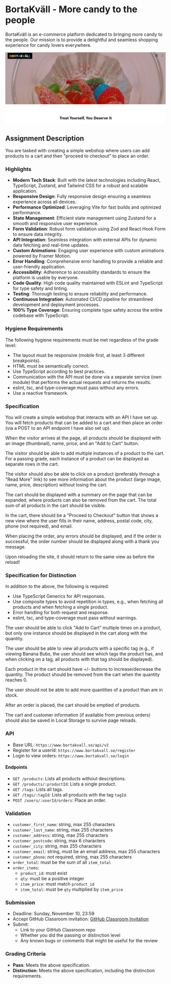 # BortaKväll - More candy to the people

BortaKväll is an e-commerce platform dedicated to bringing more candy to the people. Our mission is to provide a delightful and seamless shopping experience for candy lovers everywhere.

![Preview image](/public/images/Bortkvall.png)

## Assignment Description

You are tasked with creating a simple webshop where users can add products to a cart and then "proceed to checkout" to place an order.

### Highlights

- **Modern Tech Stack**: Built with the latest technologies including React, TypeScript, Zustand, and Tailwind CSS for a robust and scalable application.
- **Responsive Design**: Fully responsive design ensuring a seamless experience across all devices.
- **Performance Optimized**: Leveraging Vite for fast builds and optimized performance.
- **State Management**: Efficient state management using Zustand for a smooth and responsive user experience.
- **Form Validation**: Robust form validation using Zod and React Hook Form to ensure data integrity.
- **API Integration**: Seamless integration with external APIs for dynamic data fetching and real-time updates.
- **Custom Animations**: Engaging user experience with custom animations powered by Framer Motion.
- **Error Handling**: Comprehensive error handling to provide a reliable and user-friendly application.
- **Accessibility**: Adherence to accessibility standards to ensure the platform is usable by everyone.
- **Code Quality**: High code quality maintained with ESLint and TypeScript for type safety and linting.
- **Testing**: Thorough testing to ensure reliability and performance.
- **Continuous Integration**: Automated CI/CD pipeline for streamlined development and deployment processes.
- **100% Type Coverage**: Ensuring complete type safety across the entire codebase with TypeScript.

### Hygiene Requirements

The following hygiene requirements must be met regardless of the grade level:

- The layout must be responsive (mobile first, at least 3 different breakpoints).
- HTML must be semantically correct.
- Use TypeScript according to best practices.
- Communication with the API must be done via a separate service (own module) that performs the actual requests and returns the results.
- eslint, tsc, and type-coverage must pass without any errors.
- Use a reactive framework.

### Specification

You will create a simple webshop that interacts with an API I have set up. You will fetch products that can be added to a cart and then place an order (via a POST to an API endpoint I have also set up).

When the visitor arrives at the page, all products should be displayed with an image (thumbnail), name, price, and an "Add to Cart" button.

The visitor should be able to add multiple instances of a product to the cart. For a passing grade, each instance of a product can be displayed as separate rows in the cart.

The visitor should also be able to click on a product (preferably through a "Read More" link) to see more information about the product (large image, name, price, description) without losing the cart.

The cart should be displayed with a summary on the page that can be expanded, where products can also be removed from the cart. The total sum of all products in the cart should be visible.

In the cart, there should be a "Proceed to Checkout" button that shows a new view where the user fills in their name, address, postal code, city, phone (not required), and email.

When placing the order, any errors should be displayed, and if the order is successful, the order number should be displayed along with a thank you message.

Upon reloading the site, it should return to the same view as before the reload!

### Specification for Distinction

In addition to the above, the following is required:

- Use TypeScript Generics for API responses.
- Use composite types to avoid repetition in types, e.g., when fetching all products and when fetching a single product.
- Error handling for both request and response.
- eslint, tsc, and type-coverage must pass without warnings.

The user should be able to click "Add to Cart" multiple times on a product, but only one instance should be displayed in the cart along with the quantity.

The user should be able to view all products with a specific tag (e.g., if viewing Banana Bubs, the user should see which tags the product has, and when clicking on a tag, all products with that tag should be displayed).

Each product in the cart should have +/- buttons to increase/decrease the quantity. The product should be removed from the cart when the quantity reaches 0.

The user should not be able to add more quantities of a product than are in stock.

After an order is placed, the cart should be emptied of products.

The cart and customer information (if available from previous orders) should also be saved in Local Storage to survive page reloads.

### API

- Base URL: `https://www.bortakvall.se/api/v2`
- Register for a userId: `https://www.bortakvall.se/register`
- Login to view orders: `https://www.bortakvall.se/login`

#### Endpoints

- `GET /products`: Lists all products without descriptions.
- `GET /products/:productId`: Lists a single product.
- `GET /tags`: Lists all tags.
- `GET /tags/:tagId`: Lists all products with the tag `tagId`.
- `POST /users/:userId/orders`: Place an order.

### Validation

- `customer_first_name`: string, max 255 characters
- `customer_last_name`: string, max 255 characters
- `customer_address`: string, max 255 characters
- `customer_postcode`: string, max 6 characters
- `customer_city`: string, max 255 characters
- `customer_email`: string, must be an email address, max 255 characters
- `customer_phone`: not required, string, max 255 characters
- `order_total`: must be the sum of all `item_total`
- `order_items`:
  - `product_id`: must exist
  - `qty`: must be a positive integer
  - `item_price`: must match `product_id`
  - `item_total`: must be `qty` multiplied by `item_price`

### Submission

- Deadline: Sunday, November 10, 23:59
- Accept GitHub Classroom invitation: [GitHub Classroom Invitation](https://classroom.github.com/a/EwFqlkmk)
- Submit:
  - Link to your GitHub Classroom repo
  - Whether you did the passing or distinction level
  - Any known bugs or comments that might be useful for the review

### Grading Criteria

- **Pass**: Meets the above specification.
- **Distinction**: Meets the above specification, including the distinction requirements.
